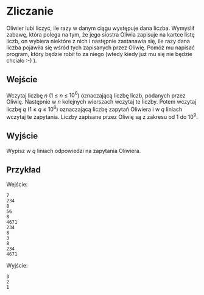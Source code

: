 # Zliczanie
Oliwier lubi liczyć, ile razy w danym ciągu występuje dana liczba. Wymyślił zabawę, która polega na tym, że jego siostra Oliwia zapisuje na kartce listę liczb, on wybiera niektóre z nich i następnie zastanawia się, ile razy dana liczba pojawiła się wśród tych zapisanych przez Oliwię. Pomóż mu napisać program, który będzie robił to za niego (wtedy kiedy już mu się nie będzie chciało :-) ).

## Wejście
Wczytaj liczbę $n$ (1 $\le$ $n$ $\le$  $10^6$) oznaczającą liczbę liczb, podanych przez Oliwię. Następnie w *n* kolejnych wierszach wczytaj te liczby. Potem wczytaj liczbę $q$ (1 $\le$ $q$ $\le$  $10^6$) oznaczającą liczbę zapytań Oliwiera i w $q$ liniach wczytaj te zapytania. Liczby zapisane przez Oliwię są z zakresu od 1 do $10^9$.

## Wyjście
Wypisz w $q$ liniach odpowiedzi na zapytania Oliwiera.

## Przykład

Wejście:
```
7
234
8
56
8
4671
234
8
3
8
234
4671
```

Wyjście:
```
3
2
1
```